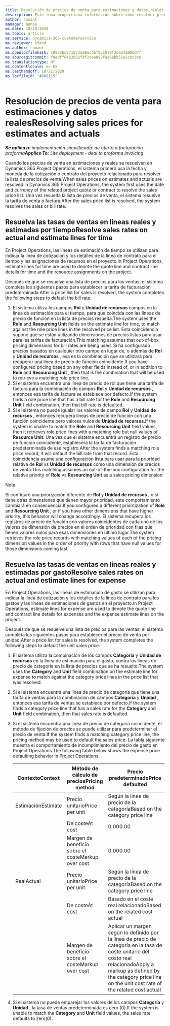 ```yaml
---
title: Resolución de precios de venta para estimaciones y datos reales
description: Este tema proporciona información sobre cómo resolver precios de venta en estimaciones y reales.
author: rumant
manager: Annbe
ms.date: 10/19/2020
ms.topic: article
ms.service: dynamics-365-customerservice
ms.reviewer: kfend
ms.author: rumant
ms.openlocfilehash: c8972bd7710735e9acdbf951079f2da24a00bd7f
ms.sourcegitcommit: f8edff6422b82fdf2cea897faa6abb51e2c0c3c8
ms.translationtype: HT
ms.contentlocale: es-ES
ms.lasthandoff: 10/21/2020
ms.locfileid: "4088115"
---
```

# <a name="resolving-sales-prices-for-estimates-and-actuals"></a><span data-ttu-id="9deb0-103">Resolución de precios de venta para estimaciones y datos reales</span><span class="sxs-lookup"><span data-stu-id="9deb0-103">Resolving sales prices for estimates and actuals</span></span>

<span data-ttu-id="9deb0-104">_**Se aplica a:** implementación simplificada: de oferta a facturación proforma_</span><span class="sxs-lookup"><span data-stu-id="9deb0-104">_**Applies To:** Lite deployment - deal to proforma invoicing_</span></span>

<span data-ttu-id="9deb0-105">Cuando los precios de venta en estimaciones y reales se resuelven en Dynamics 365 Project Operations, el sistema primero usa la fecha y moneda de la cotización o contrato del proyecto relacionado para resolver la lista de precios de venta.</span><span class="sxs-lookup"><span data-stu-id="9deb0-105">When sales prices on estimates and actuals are resolved in Dynamics 365 Project Operations, the system first uses the date and currency of the related project quote or contract to resolve the sales price list.</span></span> <span data-ttu-id="9deb0-106">Una vez resuelta la lista de precios de venta, el sistema resuelve la tarifa de venta o factura.</span><span class="sxs-lookup"><span data-stu-id="9deb0-106">After the sales price list is resolved, the system resolves the sales or bill rate.</span></span>

## <a name="resolve-sales-rates-on-actual-and-estimate-lines-for-time"></a><span data-ttu-id="9deb0-107">Resuelva las tasas de ventas en líneas reales y estimadas por tiempo</span><span class="sxs-lookup"><span data-stu-id="9deb0-107">Resolve sales rates on actual and estimate lines for time</span></span>

<span data-ttu-id="9deb0-108">En Project Operations, las líneas de estimación de tiempo se utilizan para indicar la línea de cotización y los detalles de la línea de contrato para el tiempo y las asignaciones de recursos en el proyecto.</span><span class="sxs-lookup"><span data-stu-id="9deb0-108">In Project Operations, estimate lines for time are used to denote the quote line and contract line details for time and the resource assignments on the project.</span></span>

<span data-ttu-id="9deb0-109">Después de que se resuelve una lista de precios para las ventas, el sistema completa los siguientes pasos para establecer la tarifa de facturación predeterminada.</span><span class="sxs-lookup"><span data-stu-id="9deb0-109">After a price list for sales is resolved, the system completes the following steps to default the bill rate.</span></span>

1. <span data-ttu-id="9deb0-110">El sistema utiliza los campos **Rol** y **Unidad de recursos** campos en la línea de estimación para el tiempo, para que coincida con las líneas de precio de función en la lista de precios resuelta.</span><span class="sxs-lookup"><span data-stu-id="9deb0-110">The system uses the **Role** and **Resourcing Unit** fields on the estimate line for time, to match against the role price lines in the resolved price list.</span></span> <span data-ttu-id="9deb0-111">Esta coincidencia supone que se están utilizando dimensiones de precios listas para usar para las tarifas de facturación.</span><span class="sxs-lookup"><span data-stu-id="9deb0-111">This matching assumes that out-of-box pricing dimensions for bill rates are being used.</span></span> <span data-ttu-id="9deb0-112">Si ha configurado precios basados en cualquier otro campo en lugar de, o además de **Rol** y **Unidad de recursos** , esa es la combinación que se utilizará para recuperar una línea de precio de función coincidente.</span><span class="sxs-lookup"><span data-stu-id="9deb0-112">If you have configured pricing based on any other fields instead of, or in addition to **Role** and **Resourcing Unit** , then that is the combination that will be used to retrieve a matching role price line.</span></span>
2. <span data-ttu-id="9deb0-113">Si el sistema encuentra una línea de precio de rol que tiene una tarifa de factura para la combinación de campos **Rol** y **Unidad de recursos** , entonces esa tarifa de factura se establece por defecto.</span><span class="sxs-lookup"><span data-stu-id="9deb0-113">If the system finds a role price line that has a bill rate for the **Role** and **Resourcing Unit** field combination, then that bill rate is defaulted.</span></span>
3. <span data-ttu-id="9deb0-114">Si el sistema no puede igualar los valores de campo **Rol** y **Unidad de recursos** , entonces recupera líneas de precio de función con una función coincidente pero valores nulos de **Unidad de recursos**.</span><span class="sxs-lookup"><span data-stu-id="9deb0-114">If the system is unable to match the **Role** and **Resourcing Unit** field values, then it retrieves role price lines with a matching role but null values of **Resource Unit**.</span></span> <span data-ttu-id="9deb0-115">Una vez que el sistema encuentra un registro de precio de función coincidente, establecerá la tarifa de facturación predeterminada de ese registro.</span><span class="sxs-lookup"><span data-stu-id="9deb0-115">After the system finds a matching role price record, it will default the bill rate from that record.</span></span> <span data-ttu-id="9deb0-116">Esta coincidencia asume una configuración lista para usar para la prioridad relativa de **Rol** vs **Unidad de recursos** como una dimensión de precios de venta.</span><span class="sxs-lookup"><span data-stu-id="9deb0-116">This matching assumes an out-of-the-box configuration for the relative priority of **Role** vs **Resourcing Unit** as a sales pricing dimension.</span></span>

> [!NOTE]
> <span data-ttu-id="9deb0-117">Si configuró una priorización diferente de **Rol** y **Unidad de recursos** , o si tiene otras dimensiones que tienen mayor prioridad, este comportamiento cambiará en consecuencia.</span><span class="sxs-lookup"><span data-stu-id="9deb0-117">If you configured a different prioritization of **Role** and **Resourcing Unit** , or if you have other dimensions that have higher priority, this behavior will change accordingly.</span></span> <span data-ttu-id="9deb0-118">El sistema recupera los registros de precio de función con valores coincidentes de cada uno de los valores de dimensión de precios en el orden de prioridad con filas que tienen valores nulos para esas dimensiones en último lugar.</span><span class="sxs-lookup"><span data-stu-id="9deb0-118">The system retrieves the role price records with matching values of each of the pricing dimension values in the order of priority with rows that have null values for those dimensions coming last.</span></span>

## <a name="resolve-sales-rates-on-actual-and-estimate-lines-for-expense"></a><span data-ttu-id="9deb0-119">Resuelva las tasas de ventas en líneas reales y estimadas por gasto</span><span class="sxs-lookup"><span data-stu-id="9deb0-119">Resolve sales rates on actual and estimate lines for expense</span></span>

<span data-ttu-id="9deb0-120">En Project Operations, las líneas de estimación de gasto se utilizan para indicar la línea de cotización y los detalles de la línea de contrato para los gastos y las líneas de estimaciones de gastos en el proyecto.</span><span class="sxs-lookup"><span data-stu-id="9deb0-120">In Project Operations, estimate lines for expense are used to denote the quote line and contract line details for expenses and the expense estimate lines on the project.</span></span>

<span data-ttu-id="9deb0-121">Después de que se resuelve una lista de precios para las ventas, el sistema completa los siguientes pasos para establecer el precio de venta por unidad.</span><span class="sxs-lookup"><span data-stu-id="9deb0-121">After a price list for sales is resolved, the system completes the following steps to default the unit sales price.</span></span>

1. <span data-ttu-id="9deb0-122">El sistema utiliza la combinación de los campos **Categoría** y **Unidad de recursos** en la línea de estimación para el gasto, contra las líneas de precio de categoría en la lista de precios que se ha resuelto.</span><span class="sxs-lookup"><span data-stu-id="9deb0-122">The system uses the **Category** and **Unit** field combination on the estimate line for expense to match against the category price lines in the price list that was resolved.</span></span>
2. <span data-ttu-id="9deb0-123">Si el sistema encuentra una línea de precio de categoría que tiene una tarifa de ventas para la combinación de campos **Categoría** y **Unidad** , entonces esa tarifa de ventas se establece por defecto.</span><span class="sxs-lookup"><span data-stu-id="9deb0-123">If the system finds a category price line that has a sales rate for the **Category** and **Unit** field combination, then that sales rate is defaulted.</span></span>
3. <span data-ttu-id="9deb0-124">Si el sistema encuentra una línea de precio de categoría coincidente, el método de fijación de precios se puede utilizar para predeterminar el precio de venta.</span><span class="sxs-lookup"><span data-stu-id="9deb0-124">If the system finds a matching category price line, the pricing method may be used to default the sales price.</span></span> <span data-ttu-id="9deb0-125">La tabla siguiente muestra el comportamiento de incumplimiento del precio de gasto en Project Operations.</span><span class="sxs-lookup"><span data-stu-id="9deb0-125">The following table below shows the expense price defaulting behavior in Project Operations.</span></span>

    | <span data-ttu-id="9deb0-126">Contexto</span><span class="sxs-lookup"><span data-stu-id="9deb0-126">Context</span></span> | <span data-ttu-id="9deb0-127">Método de cálculo de precios</span><span class="sxs-lookup"><span data-stu-id="9deb0-127">Pricing method</span></span> | <span data-ttu-id="9deb0-128">Precio predeterminado</span><span class="sxs-lookup"><span data-stu-id="9deb0-128">Price defaulted</span></span> |
    | --- | --- | --- |
    | <span data-ttu-id="9deb0-129">Estimación</span><span class="sxs-lookup"><span data-stu-id="9deb0-129">Estimate</span></span> | <span data-ttu-id="9deb0-130">Precio unitario</span><span class="sxs-lookup"><span data-stu-id="9deb0-130">Price per unit</span></span> | <span data-ttu-id="9deb0-131">Según la línea de precio de la categoría</span><span class="sxs-lookup"><span data-stu-id="9deb0-131">Based on the category price line</span></span> |
    | &nbsp; | <span data-ttu-id="9deb0-132">De coste</span><span class="sxs-lookup"><span data-stu-id="9deb0-132">At cost</span></span> | <span data-ttu-id="9deb0-133">0.00</span><span class="sxs-lookup"><span data-stu-id="9deb0-133">0.00</span></span> |
    | &nbsp; | <span data-ttu-id="9deb0-134">Margen de beneficio sobre el coste</span><span class="sxs-lookup"><span data-stu-id="9deb0-134">Markup over cost</span></span> | <span data-ttu-id="9deb0-135">0.00</span><span class="sxs-lookup"><span data-stu-id="9deb0-135">0.00</span></span> |
    | <span data-ttu-id="9deb0-136">Real</span><span class="sxs-lookup"><span data-stu-id="9deb0-136">Actual</span></span> | <span data-ttu-id="9deb0-137">Precio unitario</span><span class="sxs-lookup"><span data-stu-id="9deb0-137">Price per unit</span></span> | <span data-ttu-id="9deb0-138">Según la línea de precio de la categoría</span><span class="sxs-lookup"><span data-stu-id="9deb0-138">Based on the category price line</span></span> |
    | &nbsp; | <span data-ttu-id="9deb0-139">De coste</span><span class="sxs-lookup"><span data-stu-id="9deb0-139">At cost</span></span> | <span data-ttu-id="9deb0-140">Basado en el coste real relacionado</span><span class="sxs-lookup"><span data-stu-id="9deb0-140">Based on the related cost actual</span></span> |
    | &nbsp; | <span data-ttu-id="9deb0-141">Margen de beneficio sobre el coste</span><span class="sxs-lookup"><span data-stu-id="9deb0-141">Markup over cost</span></span> | <span data-ttu-id="9deb0-142">Aplicar un margen según lo definido por la línea de precio de categoría en la tasa de coste unitario del costo real relacionado</span><span class="sxs-lookup"><span data-stu-id="9deb0-142">Apply a markup as defined by the category price line on the unit cost rate of the related cost actual</span></span> |

4. <span data-ttu-id="9deb0-143">Si el sistema no puede emparejar los valores de los campos **Categoría** y **Unidad** , la tasa de ventas predeterminada es cero (0).</span><span class="sxs-lookup"><span data-stu-id="9deb0-143">If the system is unable to match the **Category** and **Unit** field values, the sales rate defaults to zero(0).</span></span>
